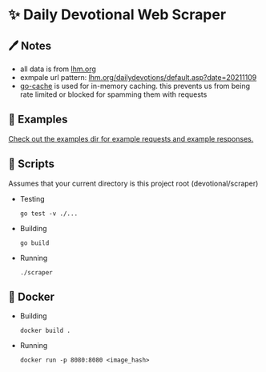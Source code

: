 

# ✨ Daily Devotional Web Scraper

## 🖊 Notes

 - all data is from [lhm.org](https://www.lhm.org/)
 - exmpale url pattern: [lhm.org/dailydevotions/default.asp?date=20211109](https://www.lhm.org/dailydevotions/default.asp?date=20211109)
 - [go-cache](https://github.com/patrickmn/go-cache) is used for in-memory caching. this prevents us from being rate limited or blocked for spamming them with requests
  

## 🤔 Examples

[Check out the examples dir for example requests and example responses.](https://github.com/zepez/devotional/tree/main/scraper/examples)

## 🌟 Scripts

Assumes that your current directory is this project root (devotional/scraper)

- Testing

  `go test -v ./...`

- Building

  `go build`

- Running

  `./scraper`


## 🐳 Docker 

- Building

  `docker build .`

- Running 
  
  `docker run -p 8080:8080 <image_hash>`



  